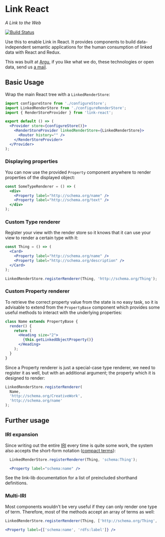 # Link React
*A Link to the Web*

[![Build Status](https://travis-ci.org/fletcher91/link-react.svg?branch=master)](https://travis-ci.org/fletcher91/link-react)

Use this to enable Link in React. It provides components to build data-independent
semantic applications for the human consumption of linked data with React and Redux.

This was built at [Argu](https://argu.co), if you like what we do, these technologies
or open data, send us [a mail](mailto:info@argu.co).

## Basic Usage

Wrap the main React tree with a `LinkedRenderStore`:
```jsx
import configureStore from './configureStore';
import LinkedRenderStore from './configureRenderStore';
import { RenderStoreProvider } from 'link-react';

export default () => (
  <Provider store={configureStore()}>
    <RenderStoreProvider linkedRenderStore={LinkedRenderStore}>
      <Router history="" />
    </RenderStoreProvider>
  </Provider>
);
```

### Displaying properties
You can now use the provided `Property` component anywhere to render properties of the displayed object:
```jsx
const SomeTypeRenderer = () => (
  <div>
    <Property label="http://schema.org/name" />
    <Property label="http://schema.org/text" />
  </div>
);
```

### Custom Type renderer
Register your view with the render store so it knows that it can use your view to render a certain type with it:
```jsx
const Thing = () => (
  <Card>
    <Property label="http://schema.org/name" />
    <Property label="http://schema.org/description" />
  </Card>
);

LinkedRenderStore.registerRenderer(Thing, 'http://schema.org/Thing');
```
### Custom Property renderer
To retrieve the correct property value from the state is no easy task, so it is advisable to extend from
the `PropertyBase` component which provides some useful methods to interact with the underlying properties:
```jsx
class Name extends PropertyBase {
  render() {
    return (
      <Heading size="2">
        {this.getLinkedObjectProperty()}
      </Heading>
    );
  }
}
```
Since a Property renderer is just a special-case type renderer, we need to register it as well, but with an additional
argument; the property which it is designed to render:
```jsx
LinkedRenderStore.registerRenderer(
  Name,
  'http://schema.org/CreativeWork',
  'http://schema.org/name'
);
```

## Further usage

### IRI expansion
Since writing out the entire [IRI](https://www.ietf.org/rfc/rfc3987.txt) every time is quite some work, the system also
accepts the short-form notation ([compact terms](https://www.w3.org/TR/json-ld/#dfn-term)):
```jsx
  LinkedRenderStore.registerRenderer(Thing, 'schema:Thing');
```
```jsx
  <Property label="schema:name" />
```
See the link-lib documentation for a list of preincluded shorthand definitions.

### Multi-IRI
Most components wouldn't be very useful if they can only render one type of term. Therefore, most of the methods accept
an array of terms as well:
```jsx
LinkedRenderStore.registerRenderer(Thing, ['http://schema.org/Thing', 'owl:Thing']);
```
```jsx
<Property label={['schema:name', 'rdfs:label']} />
```

